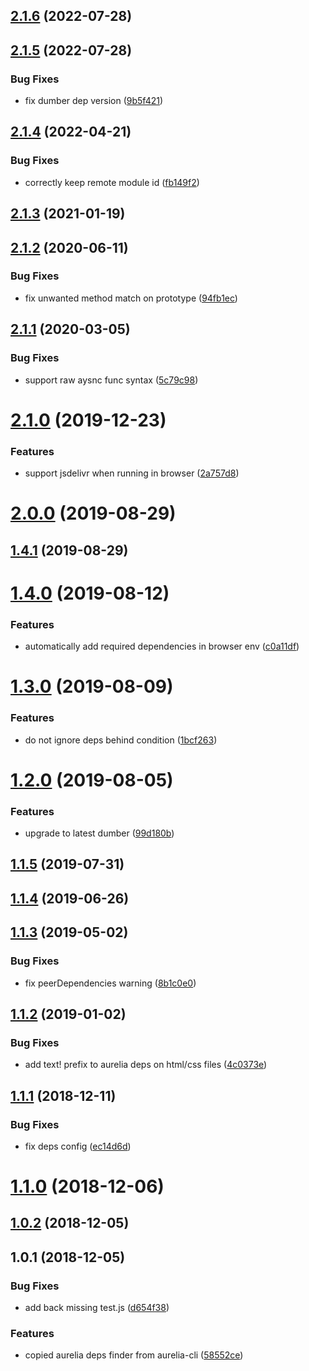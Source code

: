 ## [2.1.6](https://github.com/dumberjs/aurelia-deps-finder/compare/v2.1.5...v2.1.6) (2022-07-28)



## [2.1.5](https://github.com/dumberjs/aurelia-deps-finder/compare/v2.1.4...v2.1.5) (2022-07-28)


### Bug Fixes

* fix dumber dep version ([9b5f421](https://github.com/dumberjs/aurelia-deps-finder/commit/9b5f42101033823d91d85c2d1c05769a42a22886))



## [2.1.4](https://github.com/dumberjs/aurelia-deps-finder/compare/v2.1.3...v2.1.4) (2022-04-21)


### Bug Fixes

* correctly keep remote module id ([fb149f2](https://github.com/dumberjs/aurelia-deps-finder/commit/fb149f298c9eef8085717b86c3fcae6945ebd36d))



## [2.1.3](https://github.com/dumberjs/aurelia-deps-finder/compare/v2.1.2...v2.1.3) (2021-01-19)



## [2.1.2](https://github.com/dumberjs/aurelia-deps-finder/compare/v2.1.1...v2.1.2) (2020-06-11)


### Bug Fixes

* fix unwanted method match on prototype ([94fb1ec](https://github.com/dumberjs/aurelia-deps-finder/commit/94fb1ec94a7a14a0f87f2f56573bd1a546eaccca))



## [2.1.1](https://github.com/dumberjs/aurelia-deps-finder/compare/v2.1.0...v2.1.1) (2020-03-05)


### Bug Fixes

* support raw aysnc func syntax ([5c79c98](https://github.com/dumberjs/aurelia-deps-finder/commit/5c79c98893c37939018b34f7613597622a6ee2a5))



# [2.1.0](https://github.com/dumberjs/aurelia-deps-finder/compare/v2.0.0...v2.1.0) (2019-12-23)


### Features

* support jsdelivr when running in browser ([2a757d8](https://github.com/dumberjs/aurelia-deps-finder/commit/2a757d8953b899909c18446ce0047b4a2f82b8c6))



# [2.0.0](https://github.com/dumberjs/aurelia-deps-finder/compare/v1.4.1...v2.0.0) (2019-08-29)



## [1.4.1](https://github.com/dumberjs/aurelia-deps-finder/compare/v1.4.0...v1.4.1) (2019-08-29)



# [1.4.0](https://github.com/dumberjs/aurelia-deps-finder/compare/v1.3.0...v1.4.0) (2019-08-12)


### Features

* automatically add required dependencies in browser env ([c0a11df](https://github.com/dumberjs/aurelia-deps-finder/commit/c0a11df))



# [1.3.0](https://github.com/dumberjs/aurelia-deps-finder/compare/v1.2.0...v1.3.0) (2019-08-09)


### Features

* do not ignore deps behind condition ([1bcf263](https://github.com/dumberjs/aurelia-deps-finder/commit/1bcf263))



# [1.2.0](https://github.com/dumberjs/aurelia-deps-finder/compare/v1.1.5...v1.2.0) (2019-08-05)


### Features

* upgrade to latest dumber ([99d180b](https://github.com/dumberjs/aurelia-deps-finder/commit/99d180b))



## [1.1.5](https://github.com/dumberjs/aurelia-deps-finder/compare/v1.1.4...v1.1.5) (2019-07-31)



## [1.1.4](https://github.com/dumberjs/aurelia-deps-finder/compare/v1.1.3...v1.1.4) (2019-06-26)



## [1.1.3](https://github.com/dumberjs/aurelia-deps-finder/compare/v1.1.2...v1.1.3) (2019-05-02)


### Bug Fixes

* fix peerDependencies warning ([8b1c0e0](https://github.com/dumberjs/aurelia-deps-finder/commit/8b1c0e0))



## [1.1.2](https://github.com/dumberjs/aurelia-deps-finder/compare/v1.1.1...v1.1.2) (2019-01-02)


### Bug Fixes

* add text! prefix to aurelia deps on html/css files ([4c0373e](https://github.com/dumberjs/aurelia-deps-finder/commit/4c0373e))



## [1.1.1](https://github.com/dumberjs/aurelia-deps-finder/compare/v1.1.0...v1.1.1) (2018-12-11)


### Bug Fixes

* fix deps config ([ec14d6d](https://github.com/dumberjs/aurelia-deps-finder/commit/ec14d6d))



# [1.1.0](https://github.com/dumberjs/aurelia-deps-finder/compare/v1.0.2...v1.1.0) (2018-12-06)



## [1.0.2](https://github.com/dumberjs/aurelia-deps-finder/compare/v1.0.1...v1.0.2) (2018-12-05)



## 1.0.1 (2018-12-05)


### Bug Fixes

* add back missing test.js ([d654f38](https://github.com/dumberjs/aurelia-deps-finder/commit/d654f38))


### Features

* copied aurelia deps finder from aurelia-cli ([58552ce](https://github.com/dumberjs/aurelia-deps-finder/commit/58552ce))





